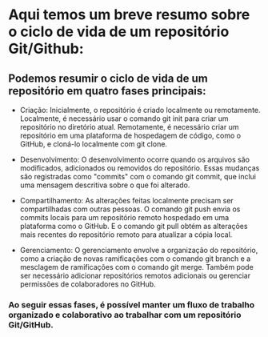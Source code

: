 # Aqui temos um breve resumo sobre o ciclo de vida de um repositório Git/Github:

## Podemos resumir o ciclo de vida de um repositório em quatro fases principais:

 - Criação: Inicialmente, o repositório é criado localmente ou remotamente. Localmente, é necessário usar o comando git init para criar um repositório no diretório atual. Remotamente, é necessário criar um repositório em uma plataforma de hospedagem de código, como o GitHub, e cloná-lo localmente com git clone.

 - Desenvolvimento: O desenvolvimento ocorre quando os arquivos são modificados, adicionados ou removidos do repositório. Essas mudanças são registradas como "commits" com o comando git commit, que inclui uma mensagem descritiva sobre o que foi alterado.

 - Compartilhamento: As alterações feitas localmente precisam ser compartilhadas com outras pessoas. O comando git push envia os commits locais para um repositório remoto hospedado em uma plataforma como o GitHub. E o comando git pull obtém as alterações mais recentes do repositório remoto para atualizar a cópia local.

 - Gerenciamento: O gerenciamento envolve a organização do repositório, como a criação de novas ramificações com o comando git branch e a mesclagem de ramificações com o comando git merge. Também pode ser necessário adicionar repositórios remotos adicionais ou gerenciar permissões de colaboradores no GitHub.

### Ao seguir essas fases, é possível manter um fluxo de trabalho organizado e colaborativo ao trabalhar com um repositório Git/GitHub.